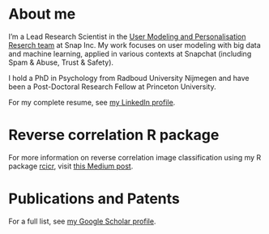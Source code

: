 # About me

I’m a Lead Research Scientist in the [User Modeling and Personalisation Reserch team](https://research.snap.com/team/category/user-modeling-and-personalization.html) at Snap Inc. My work focuses on user modeling with big data and machine learning, applied in various contexts at Snapchat (including Spam & Abuse, Trust & Safety).  

I hold a PhD in Psychology from Radboud University Nijmegen and have been a Post-Doctoral Research Fellow at Princeton University.

For my complete resume, see [my LinkedIn profile](https://www.linkedin.com/in/rondotsch).

# Reverse correlation R package

For more information on reverse correlation image classification using my R package [rcicr](https://github.com/rdotsch/rcicr), visit [this Medium post](https://medium.com/@rondotsch/reverse-correlation-image-classification-using-r-a0701648fb0).

# Publications and Patents

For a full list, see [my Google Scholar profile](https://scholar.google.com/citations?user=VZ1QiT4AAAAJ&hl=nl).



